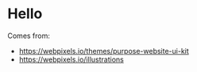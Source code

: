 # Hello

Comes from:
  * https://webpixels.io/themes/purpose-website-ui-kit
  * https://webpixels.io/illustrations